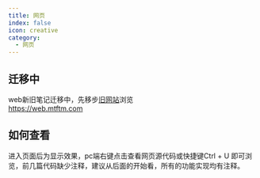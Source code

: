 ```yaml
---
title: 网页
index: false
icon: creative
category:
  - 网页
---
```


## 迁移中
web新旧笔记迁移中，先移步[旧网站](https://web.mtftm.com)浏览\
https://web.mtftm.com

## 如何查看
进入页面后为显示效果，pc端右键点击查看网页源代码或快捷键Ctrl + U 即可浏览，前几篇代码缺少注释，建议从后面的开始看，所有的功能实现均有注释。